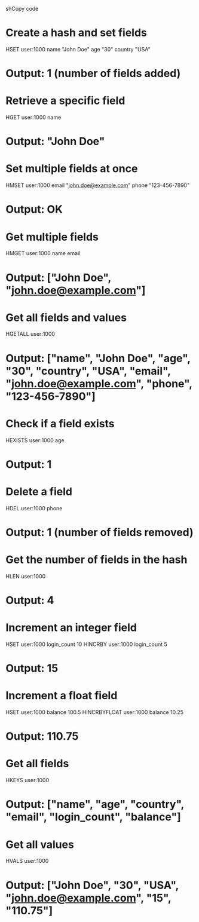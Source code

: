 shCopy code
# Create a hash and set fields
HSET user:1000 name "John Doe" age "30" country "USA"
# Output: 1 (number of fields added)

# Retrieve a specific field
HGET user:1000 name
# Output: "John Doe"

# Set multiple fields at once
HMSET user:1000 email "john.doe@example.com" phone "123-456-7890"
# Output: OK

# Get multiple fields
HMGET user:1000 name email
# Output: ["John Doe", "john.doe@example.com"]

# Get all fields and values
HGETALL user:1000
# Output: ["name", "John Doe", "age", "30", "country", "USA", "email", "john.doe@example.com", "phone", "123-456-7890"]

# Check if a field exists
HEXISTS user:1000 age
# Output: 1

# Delete a field
HDEL user:1000 phone
# Output: 1 (number of fields removed)

# Get the number of fields in the hash
HLEN user:1000
# Output: 4

# Increment an integer field
HSET user:1000 login_count 10
HINCRBY user:1000 login_count 5
# Output: 15

# Increment a float field
HSET user:1000 balance 100.5
HINCRBYFLOAT user:1000 balance 10.25
# Output: 110.75

# Get all fields
HKEYS user:1000
# Output: ["name", "age", "country", "email", "login_count", "balance"]

# Get all values
HVALS user:1000
# Output: ["John Doe", "30", "USA", "john.doe@example.com", "15", "110.75"]